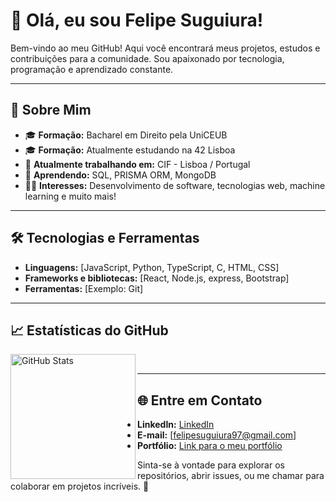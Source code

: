 # 👋 Olá, eu sou Felipe Suguiura!

Bem-vindo ao meu GitHub! Aqui você encontrará meus projetos, estudos e contribuições para a comunidade. Sou apaixonado por tecnologia, programação e aprendizado constante.

---

## 🚀 Sobre Mim

- 🎓 **Formação:** Bacharel em Direito pela UniCEUB
- 🎓 **Formação:** Atualmente estudando na 42 Lisboa
- 💼 **Atualmente trabalhando em:** CIF - Lisboa / Portugal
- 🌱 **Aprendendo:** SQL, PRISMA ORM, MongoDB
- 🧑‍💻 **Interesses:** Desenvolvimento de software, tecnologias web, machine learning e muito mais!

---

## 🛠️ Tecnologias e Ferramentas

- **Linguagens:** [JavaScript, Python, TypeScript, C, HTML, CSS]
- **Frameworks e bibliotecas:** [React, Node.js, express, Bootstrap]
- **Ferramentas:** [Exemplo: Git]

---

## 📈 Estatísticas do GitHub

<img 
      align="left" 
      alt="GitHub Stats" 
      height="200" 
      src="https://github-readme-stats.vercel.app/api/top-langs/?username=SuguiuraFelipe&theme=tokyonight&layout=compact&custom_title=Tecnologias&langs_count=9" 
  />
  
<br/>

---

## 🌐 Entre em Contato

- **LinkedIn:** [LinkedIn](https://www.linkedin.com/in/felipesuguiura/)
- **E-mail:** [felipesuguiura97@gmail.com]
- **Portfólio:** [Link para o meu portfólio](https://portif-lio-fm.vercel.app/)

Sinta-se à vontade para explorar os repositórios, abrir issues, ou me chamar para colaborar em projetos incríveis. 🚀
